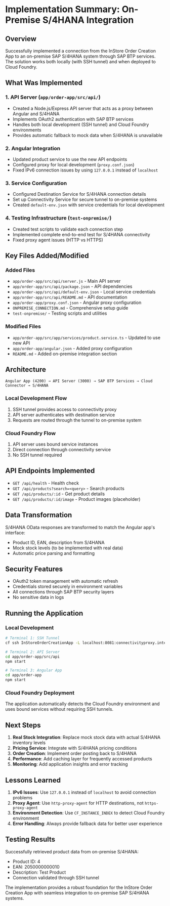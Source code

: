 # Implementation Summary: On-Premise S/4HANA Integration

## Overview

Successfully implemented a connection from the InStore Order Creation App to an on-premise SAP S/4HANA system through SAP BTP services. The solution works both locally (with SSH tunnel) and when deployed to Cloud Foundry.

## What Was Implemented

### 1. API Server (`app/order-app/src/api/`)
- Created a Node.js/Express API server that acts as a proxy between Angular and S/4HANA
- Implements OAuth2 authentication with SAP BTP services
- Handles both local development (SSH tunnel) and Cloud Foundry environments
- Provides automatic fallback to mock data when S/4HANA is unavailable

### 2. Angular Integration
- Updated product service to use the new API endpoints
- Configured proxy for local development (`proxy.conf.json`)
- Fixed IPv6 connection issues by using `127.0.0.1` instead of `localhost`

### 3. Service Configuration
- Configured Destination Service for S/4HANA connection details
- Set up Connectivity Service for secure tunnel to on-premise systems
- Created `default-env.json` with service credentials for local development

### 4. Testing Infrastructure (`test-onpremise/`)
- Created test scripts to validate each connection step
- Implemented complete end-to-end test for S/4HANA connectivity
- Fixed proxy agent issues (HTTP vs HTTPS)

## Key Files Added/Modified

### Added Files
- `app/order-app/src/api/server.js` - Main API server
- `app/order-app/src/api/package.json` - API dependencies
- `app/order-app/src/api/default-env.json` - Local service credentials
- `app/order-app/src/api/README.md` - API documentation
- `app/order-app/proxy.conf.json` - Angular proxy configuration
- `ONPREMISE_CONNECTION.md` - Comprehensive setup guide
- `test-onpremise/` - Testing scripts and utilities

### Modified Files
- `app/order-app/src/app/services/product.service.ts` - Updated to use new API
- `app/order-app/angular.json` - Added proxy configuration
- `README.md` - Added on-premise integration section

## Architecture

```
Angular App (4200) → API Server (3000) → SAP BTP Services → Cloud Connector → S/4HANA
```

### Local Development Flow
1. SSH tunnel provides access to connectivity proxy
2. API server authenticates with destination service
3. Requests are routed through the tunnel to on-premise system

### Cloud Foundry Flow
1. API server uses bound service instances
2. Direct connection through connectivity service
3. No SSH tunnel required

## API Endpoints Implemented

- `GET /api/health` - Health check
- `GET /api/products?search=<query>` - Search products
- `GET /api/products/:id` - Get product details
- `GET /api/products/:id/image` - Product images (placeholder)

## Data Transformation

S/4HANA OData responses are transformed to match the Angular app's interface:
- Product ID, EAN, description from S/4HANA
- Mock stock levels (to be implemented with real data)
- Automatic price parsing and formatting

## Security Features

- OAuth2 token management with automatic refresh
- Credentials stored securely in environment variables
- All connections through SAP BTP security layers
- No sensitive data in logs

## Running the Application

### Local Development
```bash
# Terminal 1: SSH Tunnel
cf ssh InStoreOrderCreationApp -L localhost:8081:connectivityproxy.internal.cf.eu10-004.hana.ondemand.com:20003

# Terminal 2: API Server
cd app/order-app/src/api
npm start

# Terminal 3: Angular App
cd app/order-app
npm start
```

### Cloud Foundry Deployment
The application automatically detects the Cloud Foundry environment and uses bound services without requiring SSH tunnels.

## Next Steps

1. **Real Stock Integration**: Replace mock stock data with actual S/4HANA inventory levels
2. **Pricing Service**: Integrate with S/4HANA pricing conditions
3. **Order Creation**: Implement order posting back to S/4HANA
4. **Performance**: Add caching layer for frequently accessed products
5. **Monitoring**: Add application insights and error tracking

## Lessons Learned

1. **IPv6 Issues**: Use `127.0.0.1` instead of `localhost` to avoid connection problems
2. **Proxy Agent**: Use `http-proxy-agent` for HTTP destinations, not `https-proxy-agent`
3. **Environment Detection**: Use `CF_INSTANCE_INDEX` to detect Cloud Foundry environment
4. **Error Handling**: Always provide fallback data for better user experience

## Testing Results

Successfully retrieved product data from on-premise S/4HANA:
- Product ID: 4
- EAN: 2050000000010
- Description: Test Product
- Connection validated through SSH tunnel

The implementation provides a robust foundation for the InStore Order Creation App with seamless integration to on-premise SAP S/4HANA systems. 